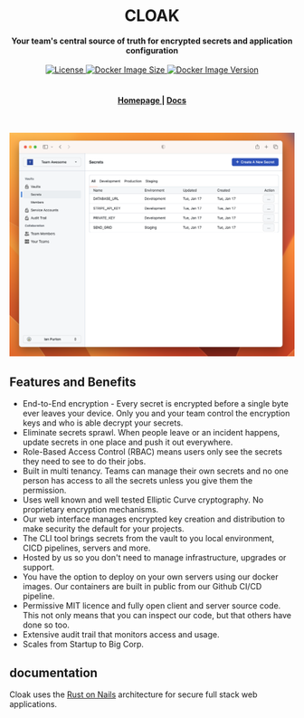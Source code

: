 <h1 align="center">CLOAK</h1>
<div align="center">
 <strong>
   Your team's central source of truth for encrypted secrets and application configuration
 </strong>
</div>

<br />


<div align="center">
  <!-- License -->
  <a href="https://github.com/purton-tech/cloak#License">
    <img src="https://img.shields.io/badge/License-MIT-blue?style=flat-square" alt="License">
  </a>
  <a href="https://hub.docker.com/repository/docker/purtontech/cloak-server">
    <img src="https://img.shields.io/docker/image-size/purtontech/cloak-server" alt="Docker Image Size">
  </a>
  <a href="https://hub.docker.com/repository/docker/purtontech/cloak-server">
    <img src="https://img.shields.io/docker/v/purtontech/cloak-server" alt="Docker Image Version">
  </a>
</div>

<br />

<div align="center">
  <h4>
    <a href="https://cloak.software">
      Homepage
    </a>
    <span> | </span>
    <a href="https://cloak.software/docs/getting-started/introduction/">
      Docs
    </a>
  </h4>
</div>

<br />

![Alt text](www/static/github-readme.png "Secrets Screenshot")

## Features and Benefits

* End-to-End encryption - Every secret is encrypted before a single byte ever leaves your device. Only you and your team control the encryption keys and who is able decrypt your secrets.
* Eliminate secrets sprawl. When people leave or an incident happens, update secrets in one place and push it out everywhere.
* Role-Based Access Control (RBAC) means users only see the secrets they need to see to do their jobs.
* Built in multi tenancy. Teams can manage their own secrets and no one person has access to all the secrets unless you give them the permission.
* Uses well known and well tested Elliptic Curve cryptography. No proprietary encryption mechanisms.
* Our web interface manages encrypted key creation and distribution to make security the default for your projects.
* The CLI tool brings secrets from the vault to you local environment, CICD pipelines, servers and more.
* Hosted by us so you don't need to manage infrastructure, upgrades or support.
* You have the option to deploy on your own servers using our docker images. Our containers are built in public from our Github CI/CD pipeline.
* Permissive MIT licence and fully open client and server source code. This not only means that you can inspect our code, but that others have done so too.
* Extensive audit trail that monitors access and usage.
* Scales from Startup to Big Corp.

## documentation

Cloak uses the [Rust on Nails](https://rust-on-nails.com/) architecture for secure full stack web applications.
